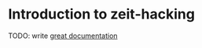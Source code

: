 # Introduction to zeit-hacking

TODO: write [great documentation](http://jacobian.org/writing/what-to-write/)
